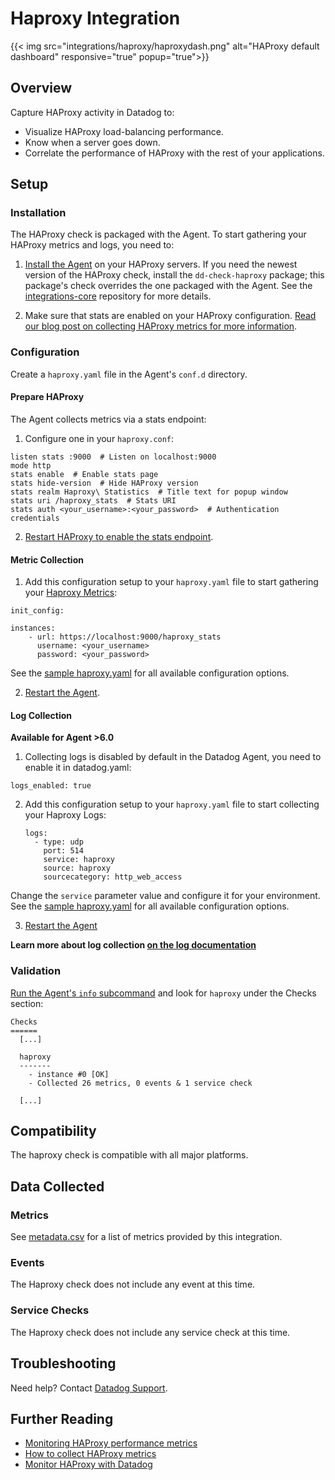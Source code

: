 # Haproxy Integration
{{< img src="integrations/haproxy/haproxydash.png" alt="HAProxy default dashboard" responsive="true" popup="true">}}

## Overview

Capture HAProxy activity in Datadog to:

* Visualize HAProxy load-balancing performance.
* Know when a server goes down.
* Correlate the performance of HAProxy with the rest of your applications.

## Setup
### Installation

The HAProxy check is packaged with the Agent. To start gathering your HAProxy metrics and logs, you need to:

1. [Install the Agent](https://app.datadoghq.com/account/settings#agent) on your HAProxy servers. If you need the newest version of the HAProxy check, install the `dd-check-haproxy` package; this package's check overrides the one packaged with the Agent. See the [integrations-core](https://github.com/DataDog/integrations-core#installing-the-integrations) repository for more details.

2. Make sure that stats are enabled on your HAProxy configuration. [Read our blog post on collecting HAProxy metrics for more information](https://www.datadoghq.com/blog/how-to-collect-haproxy-metrics/).

### Configuration

Create a `haproxy.yaml` file in the Agent's `conf.d` directory.

#### Prepare HAProxy

The Agent collects metrics via a stats endpoint:

1. Configure one in your `haproxy.conf`:

  ```
  listen stats :9000  # Listen on localhost:9000
  mode http
  stats enable  # Enable stats page
  stats hide-version  # Hide HAProxy version
  stats realm Haproxy\ Statistics  # Title text for popup window
  stats uri /haproxy_stats  # Stats URI
  stats auth <your_username>:<your_password>  # Authentication credentials
  ```

2. [Restart HAProxy to enable the stats endpoint](https://www.haproxy.org/download/1.7/doc/management.txt).

#### Metric Collection

1. Add this configuration setup to your `haproxy.yaml` file to start gathering your [Haproxy Metrics](#metrics):

  ```
  init_config:

  instances:
      - url: https://localhost:9000/haproxy_stats
        username: <your_username>
        password: <your_password>
  ```
  See the [sample haproxy.yaml](https://github.com/DataDog/integrations-core/blob/master/haproxy/conf.yaml.example) for all available configuration options.

2. [Restart the Agent](https://docs.datadoghq.com/agent/faq/start-stop-restart-the-datadog-agent).

#### Log Collection

**Available for Agent >6.0**

1. Collecting logs is disabled by default in the Datadog Agent, you need to enable it in datadog.yaml:

  ```
  logs_enabled: true
  ```

2. Add this configuration setup to your `haproxy.yaml` file to start collecting your Haproxy Logs:

    ```
    logs:
      - type: udp
        port: 514
        service: haproxy
        source: haproxy  
        sourcecategory: http_web_access
    ```
    
  Change the `service` parameter value and configure it for your environment.
  See the [sample haproxy.yaml](https://github.com/DataDog/integrations-core/blob/master/haproxy/conf.yaml.example) for all available configuration options.

3. [Restart the Agent](https://docs.datadoghq.com/agent/faq/start-stop-restart-the-datadog-agent) 

**Learn more about log collection [on the log documentation](https://docs.datadoghq.com/logs)**

### Validation

[Run the Agent's `info` subcommand](https://docs.datadoghq.com/agent/faq/agent-status-and-information/) and look for `haproxy` under the Checks section:

```
Checks
======
  [...]

  haproxy
  -------
    - instance #0 [OK]
    - Collected 26 metrics, 0 events & 1 service check

  [...]
```

## Compatibility

The haproxy check is compatible with all major platforms.

## Data Collected
### Metrics
See [metadata.csv](https://github.com/DataDog/integrations-core/blob/master/haproxy/metadata.csv) for a list of metrics provided by this integration.

### Events
The Haproxy check does not include any event at this time.

### Service Checks
The Haproxy check does not include any service check at this time.

## Troubleshooting
Need help? Contact [Datadog Support](http://docs.datadoghq.com/help/).

## Further Reading

* [Monitoring HAProxy performance metrics](https://www.datadoghq.com/blog/monitoring-haproxy-performance-metrics/)
* [How to collect HAProxy metrics](https://www.datadoghq.com/blog/how-to-collect-haproxy-metrics/)
* [Monitor HAProxy with Datadog](https://www.datadoghq.com/blog/monitor-haproxy-with-datadog/)
